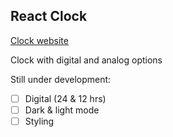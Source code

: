 ## React Clock

[Clock website](https://brian-react-clock.netlify.app/)

Clock with digital and analog options

Still under development:

- [ ] Digital (24 & 12 hrs)
- [ ] Dark & light mode
- [ ] Styling
